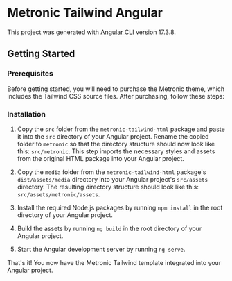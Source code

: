 # Metronic Tailwind Angular

This project was generated with [Angular CLI](https://github.com/angular/angular-cli) version 17.3.8.

## Getting Started

### Prerequisites

Before getting started, you will need to purchase the Metronic theme, which includes the Tailwind CSS source files. After purchasing, follow these steps:

### Installation

1. Copy the `src` folder from the `metronic-tailwind-html` package and paste it into the `src` directory of your Angular project. Rename the copied folder to `metronic` so that the directory structure should now look like this: `src/metronic`. This step imports the necessary styles and assets from the original HTML package into your Angular project.

2. Copy the `media` folder from the `metronic-tailwind-html` package's `dist/assets/media` directory into your Angular project's `src/assets` directory. The resulting directory structure should look like this: `src/assets/metronic/assets`.

3. Install the required Node.js packages by running `npm install` in the root directory of your Angular project.

4. Build the assets by running `ng build` in the root directory of your Angular project.

5. Start the Angular development server by running `ng serve`.

That's it! You now have the Metronic Tailwind template integrated into your Angular project.

